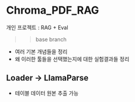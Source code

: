 # Chroma_PDF_RAG
개인 프로젝트 : RAG + Eval

>> base branch
- 여러 기본 개념들을 정리
- 왜 이러한 툴들을 선택했는지에 대한 실험결과들 정리

## Loader -> LlamaParse
- 테이블 데이터 원본 추출 가능

